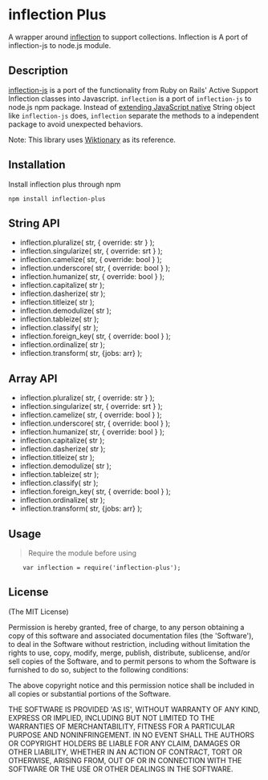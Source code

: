 # inflection Plus

A wrapper around [inflection](https://github.com/dreamerslab/node.inflection) to support collections. Inflection is A port of inflection-js to node.js module.

## Description
[inflection-js](http://code.google.com/p/inflection-js/) is a port of the functionality from Ruby on Rails' Active Support Inflection classes into Javascript. `inflection` is a port of `inflection-js` to node.js npm package. Instead of [extending JavaScript native](http://wonko.com/post/extending-javascript-natives) String object like `inflection-js` does, `inflection` separate the methods to a independent package to avoid unexpected behaviors.

Note: This library uses [Wiktionary](http://en.wiktionary.org) as its reference.



## Installation

Install inflection plus through npm

	npm install inflection-plus



## String API

- inflection.pluralize( str, { override: str } );
- inflection.singularize( str, { override: srt } );
- inflection.camelize( str, { override: bool } );
- inflection.underscore( str, { override: bool } );
- inflection.humanize( str, { override: bool } );
- inflection.capitalize( str );
- inflection.dasherize( str );
- inflection.titleize( str );
- inflection.demodulize( str );
- inflection.tableize( str );
- inflection.classify( str );
- inflection.foreign_key( str, { override: bool } );
- inflection.ordinalize( str );
- inflection.transform( str, {jobs: arr} );


## Array API

- inflection.pluralize( str, { override: str } );
- inflection.singularize( str, { override: srt } );
- inflection.camelize( str, { override: bool } );
- inflection.underscore( str, { override: bool } );
- inflection.humanize( str, { override: bool } );
- inflection.capitalize( str );
- inflection.dasherize( str );
- inflection.titleize( str );
- inflection.demodulize( str );
- inflection.tableize( str );
- inflection.classify( str );
- inflection.foreign_key( str, { override: bool } );
- inflection.ordinalize( str );
- inflection.transform( str, {jobs: arr} );


## Usage

> Require the module before using

		var inflection = require('inflection-plus');



## License

(The MIT License)

Permission is hereby granted, free of charge, to any person obtaining
a copy of this software and associated documentation files (the
'Software'), to deal in the Software without restriction, including
without limitation the rights to use, copy, modify, merge, publish,
distribute, sublicense, and/or sell copies of the Software, and to
permit persons to whom the Software is furnished to do so, subject to
the following conditions:

The above copyright notice and this permission notice shall be
included in all copies or substantial portions of the Software.

THE SOFTWARE IS PROVIDED 'AS IS', WITHOUT WARRANTY OF ANY KIND,
EXPRESS OR IMPLIED, INCLUDING BUT NOT LIMITED TO THE WARRANTIES OF
MERCHANTABILITY, FITNESS FOR A PARTICULAR PURPOSE AND NONINFRINGEMENT.
IN NO EVENT SHALL THE AUTHORS OR COPYRIGHT HOLDERS BE LIABLE FOR ANY
CLAIM, DAMAGES OR OTHER LIABILITY, WHETHER IN AN ACTION OF CONTRACT,
TORT OR OTHERWISE, ARISING FROM, OUT OF OR IN CONNECTION WITH THE
SOFTWARE OR THE USE OR OTHER DEALINGS IN THE SOFTWARE.
